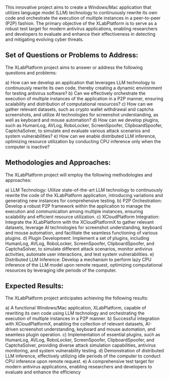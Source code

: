 This innovative project aims to create a Windows/Mac application that utilizes language model (LLM) technology to continuously rewrite its own code and orchestrate the execution of multiple instances in a peer-to-peer (P2P) fashion. The primary objective of the XLabPlatform is to serve as a robust test target for modern antivirus applications, enabling researchers and developers to evaluate and enhance their effectiveness in detecting and mitigating evolving cyber threats.

## Set of Questions or Problems to Address:

 The XLabPlatform project aims to answer or address the following questions and problems:

a) How can we develop an application that leverages LLM technology to continuously rewrite its own code, thereby creating a dynamic environment for testing antivirus software?
b) Can we effectively orchestrate the execution of multiple instances of the application in a P2P manner, ensuring scalability and distribution of computational resources?
c) How can we gather relevant datasets, such as crypto wallet withdrawal and captcha screenshots, and utilize AI technologies for screenshot understanding, as well as keyboard and mouse automation?
d) How can we develop plugins, such as HumanLog, AVLog, RoboLocker, ScreenSpoofer, ClipboardSpoofer, CaptchaSolver, to simulate and evaluate various attack scenarios and system vulnerabilities?
e) How can we enable distributed LLM inference, optimizing resource utilization by conducting CPU inference only when the computer is inactive?

## Methodologies and Approaches:

The XLabPlatform project will employ the following methodologies and approaches:

a) LLM Technology: Utilize state-of-the-art LLM technology to continuously rewrite the code of the XLabPlatform application, introducing variations and generating new instances for comprehensive testing.
b) P2P Orchestration: Develop a robust P2P framework within the application to manage the execution and communication among multiple instances, ensuring scalability and efficient resource utilization.
c) XCloudPlatform Integration: Integrate the XLabPlatform with the XCloudPlatformX to gather relevant datasets, leverage AI technologies for screenshot understanding, keyboard and mouse automation, and facilitate the seamless functioning of various plugins.
d) Plugin Development: Implement a set of plugins, including HumanLog, AVLog, RoboLocker, ScreenSpoofer, ClipboardSpoofer, and CaptchaSolver, to simulate different attack scenarios, monitor antivirus activities, automate user interactions, and test system vulnerabilities.
e) Distributed LLM Inference: Develop a mechanism to perform lazy CPU inference of the LLM model upon remote request, optimizing computational resources by leveraging idle periods of the computer.

## Expected Results:

The XLabPlatform project anticipates achieving the following results:

a) A functional Windows/Mac application, XLabPlatform, capable of rewriting its own code using LLM technology and orchestrating the execution of multiple instances in a P2P manner.
b) Successful integration with XCloudPlatformX, enabling the collection of relevant datasets, AI-driven screenshot understanding, keyboard and mouse automation, and seamless plugin operation.
c) Implementation of essential plugins, such as HumanLog, AVLog, RoboLocker, ScreenSpoofer, ClipboardSpoofer, and CaptchaSolver, providing diverse attack simulation capabilities, antivirus monitoring, and system vulnerability testing.
d) Demonstration of distributed LLM inference, effectively utilizing idle periods of the computer to conduct CPU inference upon remote request.
e) A comprehensive test target for modern antivirus applications, enabling researchers and developers to evaluate and enhance the efficiency

